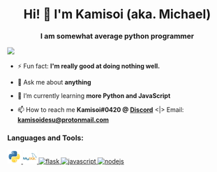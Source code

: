 <h1 align="center">Hi! 👋  I'm Kamisoi (aka. Michael)</h1>
<h3 align="center">I am somewhat average python programmer</h3>

![](https://komarev.com/ghpvc/?username=Kamisoi&color=a7a6ba&style=flat&label=Profile+views)

- ⚡ Fun fact: **I'm really good at doing nothing well.**
- 💬 Ask me about **anything**

- 🌱 I’m currently learning **more Python and JavaScript**
- 📫 How to reach me **Kamisoi#0420 @ [Discord](https://discord.com/)** <|> Email: **kamisoidesu@protonmail.com**
<h3 align="left">Languages and Tools:</h3>
<a href="https://www.python.org" target="_blank"> <img src="https://raw.githubusercontent.com/devicons/devicon/master/icons/python/python-original.svg" alt="python" width="32" height="32"/> </a> <a href="https://www.mysql.com/" target="_blank"> <img src="https://raw.githubusercontent.com/devicons/devicon/master/icons/mysql/mysql-original-wordmark.svg" alt="mysql" width="32" height="32"/> </a> <a href="https://flask.palletsprojects.com/en/2.0.x/" target="_blank"> <img src="https://cdn.jsdelivr.net/gh/devicons/devicon/icons/flask/flask-original-wordmark.svg" alt="flask" width="32" height="32" /> </a> <a href="#" target="_blank"> <img src="https://cdn.jsdelivr.net/gh/devicons/devicon/icons/javascript/javascript-original.svg" alt="javascript" width="32" height="32" /> </a> <a href="https://nodejs.org/en/" target="_blank"> <img src="https://cdn.jsdelivr.net/gh/devicons/devicon/icons/nodejs/nodejs-original.svg" alt="nodejs" width="32" height="32" /> </a>
